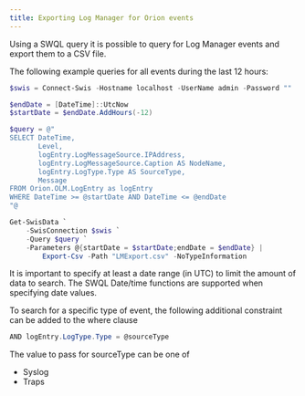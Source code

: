 ```yaml
---
title: Exporting Log Manager for Orion events
---
```


Using a SWQL query it is possible to query for Log Manager events and export them to a CSV file.

The following example queries for all events during the last 12 hours:

```powershell
$swis = Connect-Swis -Hostname localhost -UserName admin -Password ""

$endDate = [DateTime]::UtcNow
$startDate = $endDate.AddHours(-12)

$query = @"
SELECT DateTime, 
       Level, 
       logEntry.LogMessageSource.IPAddress,
       logEntry.LogMessageSource.Caption AS NodeName,
       logEntry.LogType.Type AS SourceType,
       Message 
FROM Orion.OLM.LogEntry as logEntry 
WHERE DateTime >= @startDate AND DateTime <= @endDate
"@

Get-SwisData `
    -SwisConnection $swis `
    -Query $query `
    -Parameters @{startDate = $startDate;endDate = $endDate} | 
        Export-Csv -Path "LMExport.csv" -NoTypeInformation
```

It is important to specify at least a date range (in UTC) to limit the amount of data to search.
The SWQL Date/time functions are supported when specifying date values.

To search for a specific type of event, the following additional constraint can be added to the where clause

```powershell
AND logEntry.LogType.Type = @sourceType
```

The value to pass for sourceType can be one of

* Syslog
* Traps
